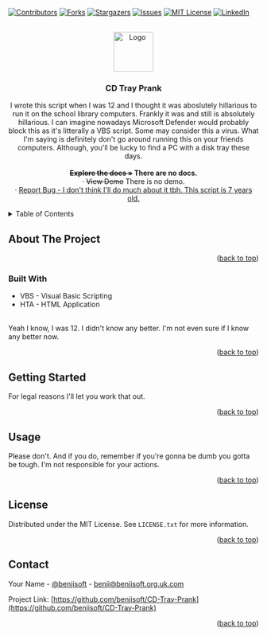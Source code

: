 <!-- Thank you to Othneil Drew for the template: https://github.com/othneildrew/ -->
<a name="readme-top"></a>

[![Contributors][contributors-shield]][contributors-url]
[![Forks][forks-shield]][forks-url]
[![Stargazers][stars-shield]][stars-url]
[![Issues][issues-shield]][issues-url]
[![MIT License][license-shield]][license-url]
[![LinkedIn][linkedin-shield]][linkedin-url]


<!-- PROJECT LOGO -->
<br />
<div align="center">
  <a href="https://github.com/benjisoft/CD-Tray-Prank">
    <img src="https://benjilewis.dev/lib/img/logo/logo.svg" alt="Logo" width="80" height="80">
  </a>

<h3 align="center">CD Tray Prank</h3>

  <p align="center">
    I wrote this script when I was 12 and I thought it was aboslutely hillarious to run it on the school library computers. Frankly it was and still is absolutely hillarious. I can imagine nowadays Microsoft Defender would probably block this as it's litterally a VBS script. Some may consider this a virus. What I'm saying is definitely don't go around running this on your friends computers. Although, you'll be lucky to find a PC with a disk tray these days.
	<br />
    <br />
    <strong><s>Explore the docs »</s> There are no docs.</strong>
    <br />
    ·
    <s>View Demo</s> There is no demo. 
	<br />
    ·
    <a href="https://github.com/benjisoft/CD-Tray-Prank/issues">Report Bug - I don't think I'll do much about it tbh. This script is 7 years old.</a>
  </p>
</div>



<!-- TABLE OF CONTENTS -->
<details>
  <summary>Table of Contents</summary>
  <ol>
    <li>
      <a href="#about-the-project">About The Project</a>
      <ul>
        <li><a href="#built-with">Built With</a></li>
      </ul>
    </li>
    <li>
      <a href="#getting-started">Getting Started</a>
      <ul>
        <li><a href="#prerequisites">Prerequisites</a></li>
        <li><a href="#installation">Installation</a></li>
      </ul>
    </li>
    <li><a href="#usage">Usage</a></li>
    <li><a href="#roadmap">Roadmap</a></li>
    <li><a href="#contributing">Contributing</a></li>
    <li><a href="#license">License</a></li>
    <li><a href="#contact">Contact</a></li>
    <li><a href="#acknowledgments">Acknowledgments</a></li>
  </ol>
</details>



<!-- ABOUT THE PROJECT -->
## About The Project

<p align="right">(<a href="#readme-top">back to top</a>)</p>



### Built With

* VBS - Visual Basic Scripting
* HTA - HTML Application

<br />
Yeah I know, I was 12. I didn't know any better. I'm not even sure if I know any better now.

<p align="right">(<a href="#readme-top">back to top</a>)</p>



<!-- GETTING STARTED -->
## Getting Started

For legal reasons I'll let you work that out. 

<p align="right">(<a href="#readme-top">back to top</a>)</p>



<!-- USAGE EXAMPLES -->
## Usage

Please don't. And if you do, remember if you're gonna be dumb you gotta be tough. I'm not responsible for your actions. 

<p align="right">(<a href="#readme-top">back to top</a>)</p>

<!-- LICENSE -->
## License

Distributed under the MIT License. See `LICENSE.txt` for more information.

<p align="right">(<a href="#readme-top">back to top</a>)</p>



<!-- CONTACT -->
## Contact

Your Name - [@benjisoft](https://twitter.com/benjisoft) - benji@benjisoft.org.uk.com

Project Link: [https://github.com/benjisoft/CD-Tray-Prank](https://github.com/benjisoft/CD-Tray-Prank)

<p align="right">(<a href="#readme-top">back to top</a>)</p>



<!-- MARKDOWN LINKS & IMAGES -->
<!-- https://www.markdownguide.org/basic-syntax/#reference-style-links -->
[contributors-shield]: https://img.shields.io/github/contributors/benjisoft/CD-Tray-Prank.svg?style=for-the-badge
[contributors-url]: https://github.com/benjisoft/CD-Tray-Prank/graphs/contributors
[forks-shield]: https://img.shields.io/github/forks/benjisoft/CD-Tray-Prank.svg?style=for-the-badge
[forks-url]: https://github.com/benjisoft/CD-Tray-Prank/network/members
[stars-shield]: https://img.shields.io/github/stars/benjisoft/CD-Tray-Prank.svg?style=for-the-badge
[stars-url]: https://github.com/benjisoft/CD-Tray-Prank/stargazers
[issues-shield]: https://img.shields.io/github/issues/benjisoft/CD-Tray-Prank.svg?style=for-the-badge
[issues-url]: https://github.com/benjisoft/CD-Tray-Prank/issues
[license-shield]: https://img.shields.io/github/license/benjisoft/CD-Tray-Prank.svg?style=for-the-badge
[license-url]: https://github.com/benjisoft/CD-Tray-Prank/blob/master/LICENSE.txt
[linkedin-shield]: https://img.shields.io/badge/-LinkedIn-black.svg?style=for-the-badge&logo=linkedin&colorB=555
[linkedin-url]: https://linkedin.com/in/benji-lewis
[product-screenshot]: images/screenshot.png